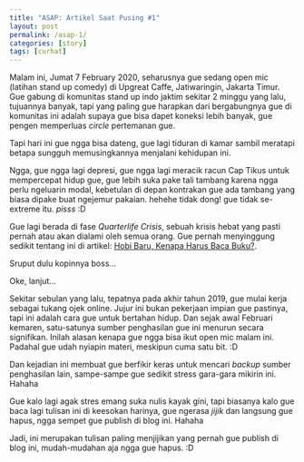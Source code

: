 ```yaml
---
title: "ASAP: Artikel Saat Pusing #1"
layout: post
permalink: /asap-1/
categories: [story]
tags: [curhat]
---
```

Malam ini, Jumat 7 February 2020, seharusnya gue sedang open mic (latihan stand up comedy) di Upgreat Caffe, Jatiwaringin, Jakarta Timur. Gue gabung di komunitas stand up indo jaktim sekitar 2 minggu yang lalu, tujuannya banyak, tapi yang paling gue harapkan dari bergabungnya gue di komunitas ini adalah supaya gue bisa dapet koneksi lebih banyak, gue pengen memperluas *circle* pertemanan gue.

Tapi hari ini gue ngga bisa dateng, gue lagi tiduran di kamar sambil meratapi betapa sungguh memusingkannya menjalani kehidupan ini.

Ngga, gue ngga lagi depresi, gue ngga lagi meracik racun Cap Tikus untuk mempercepat hidup gue, gue lebih suka pake tali tambang karena ngga perlu ngeluarin modal, kebetulan di depan kontrakan gue ada tambang yang biasa dipake buat ngejemur pakaian. hehehe tidak dong! gue tidak se-extreme itu. *pisss* :D

Gue lagi berada di fase *Quarterlife Crisis*, sebuah krisis hebat yang pasti pernah atau akan dialami oleh semua orang. Gue pernah menyinggung sedikit tentang ini di artikel: [Hobi Baru, Kenapa Harus Baca Buku?](/hobi-baru-membaca-buku/).

Sruput dulu kopinnya boss... 

Oke, lanjut... 

Sekitar sebulan yang lalu, tepatnya pada akhir tahun 2019, gue mulai kerja sebagai tukang ojek online. Jujur ini bukan pekerjaan impian gue pastinya, tapi ini adalah cara gue untuk bertahan hidup. Dan sejak awal Februari kemaren, satu-satunya sumber penghasilan gue ini menurun secara signifikan. Inilah alasan kenapa gue ngga bisa ikut open mic malam ini. Padahal gue udah nyiapin materi, meskipun cuma satu bit. :D

Dan kejadian ini membuat gue berfikir keras untuk mencari *backup* sumber penghasilan lain, sampe-sampe gue sedikit stress gara-gara mikirin ini. Hahaha

Gue kalo lagi agak stres emang suka nulis kayak gini, tapi biasanya kalo gue baca lagi tulisan ini di keesokan harinya, gue ngerasa *jijik* dan langsung gue hapus, ngga sempet gue publish di blog ini. Hahaha 

Jadi, ini merupakan tulisan paling menjijikan yang pernah gue publish di blog ini, mudah-mudahan aja ngga  gue hapus. :D
